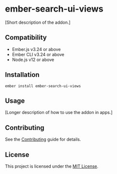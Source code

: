 # ember-search-ui-views

[Short description of the addon.]


## Compatibility

* Ember.js v3.24 or above
* Ember CLI v3.24 or above
* Node.js v12 or above


## Installation

```
ember install ember-search-ui-views
```


## Usage

[Longer description of how to use the addon in apps.]


## Contributing

See the [Contributing](CONTRIBUTING.md) guide for details.


## License

This project is licensed under the [MIT License](LICENSE.md).
